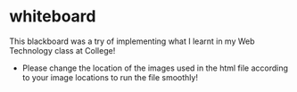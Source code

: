 # whiteboard

This blackboard was a try of implementing what I learnt in my Web Technology class at College!

* Please change the location of the images used in the html file according to your image locations to run the file smoothly!
